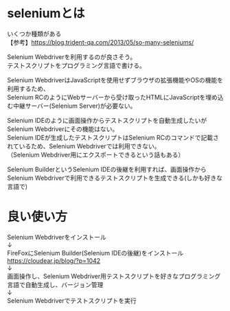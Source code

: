 # seleniumとは  
いくつか種類がある  
【参考】https://blog.trident-qa.com/2013/05/so-many-seleniums/  
  
Selenium Webdriverを利用するのが良さそう。  
テストスクリプトをプログラミング言語で書ける。  
  
Selenium WebdriverはJavaScriptを使用せずブラウザの拡張機能やOSの機能を利用するため、  
Selenium RCのようにWebサーバーから受け取ったHTMLにJavaScriptを埋め込む中継サーバー(Selenium Server)が必要ない。  
  
Selenium IDEのように画面操作からテストスクリプトを自動生成したいがSelenium Webdriverにその機能はない。  
Selenium IDEが生成したテストスクリプトはSelenium RCのコマンドで記載されているため、Selenium Webdriverでは利用できない。  
（Selenium Webdriver用にエクスポートできるという話もある）  
  
Selenium BuilderというSelenium IDEの後継を利用すれば、画面操作からSelenium Webdriverで利用できるテストスクリプトを生成できる(しかも好きな言語で)  
  
# 良い使い方  
Selenium Webdriverをインストール  
↓  
FireFoxにSelenium Builder(Selenium IDEの後継)をインストール https://cloudear.jp/blog/?p=1042  
↓  
画面操作し、Selenium Webdriver用テストスクリプトを好きなプログラミング言語で自動生成し、バージョン管理  
↓  
Selenium Webdriverでテストスクリプトを実行  
  
